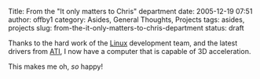 Title: From the "It only matters to Chris" department
date: 2005-12-19 07:51
author: offby1
category: Asides, General Thoughts, Projects
tags: asides, projects
slug: from-the-it-only-matters-to-chris-department
status: draft

Thanks to the hard work of the [Linux](http://www.kernel.org/) development team, and the latest drivers from [ATI](http://www.ati.com), I now have a computer that is capable of 3D acceleration.

This makes me oh, *so* happy!
